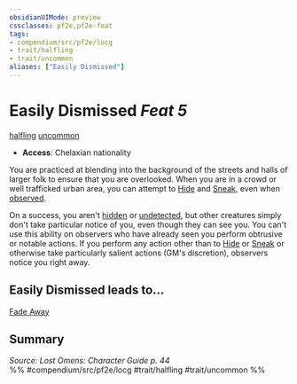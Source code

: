 ```yaml
---
obsidianUIMode: preview
cssclasses: pf2e,pf2e-feat
tags:
- compendium/src/pf2e/locg
- trait/halfling
- trait/uncommon
aliases: ["Easily Dismissed"]
---
```

# Easily Dismissed  *Feat 5*  
[halfling](rules/traits/halfling.md "Halfling Ancestry & Heritage Trait")  [uncommon](rules/traits/uncommon.md "Uncommon Rarity Trait")  

- **Access**: Chelaxian nationality

You are practiced at blending into the background of the streets and halls of larger folk to ensure that you are overlooked. When you are in a crowd or well trafficked urban area, you can attempt to [Hide](rules/actions/hide.md) and [Sneak](rules/actions/sneak.md), even when [observed](rules/conditions.md#Observed).

On a success, you aren't [hidden](rules/conditions.md#Hidden) or [undetected](rules/conditions.md#Undetected), but other creatures simply don't take particular notice of you, even though they can see you. You can't use this ability on observers who have already seen you perform obtrusive or notable actions. If you perform any action other than to [Hide](rules/actions/hide.md) or [Sneak](rules/actions/sneak.md) or otherwise take particularly salient actions (GM's discretion), observers notice you right away.

## Easily Dismissed leads to...

[Fade Away](compendium/feats/fade-away-locg.md)

## Summary

*Source: Lost Omens: Character Guide p. 44*  
%% #compendium/src/pf2e/locg #trait/halfling #trait/uncommon %%